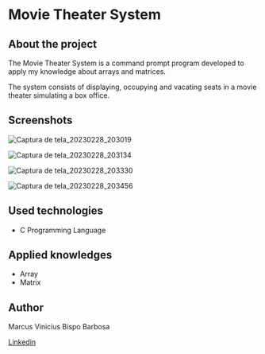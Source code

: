 # Movie Theater System

## About the project

The Movie Theater System is a command prompt program developed to apply my knowledge about arrays and matrices.

The system consists of displaying, occupying and vacating seats in a movie theater simulating a box office.

## Screenshots

![Captura de tela_20230228_203019](https://user-images.githubusercontent.com/124804363/222006929-f471f3b8-e62e-4adc-9b3e-a205ecec0cdd.png)

![Captura de tela_20230228_203134](https://user-images.githubusercontent.com/124804363/222007050-e74e61d3-8ec6-45cf-9e4c-9c20691682ea.png)

![Captura de tela_20230228_203330](https://user-images.githubusercontent.com/124804363/222007307-38308764-338a-4ce8-91b5-b2f4f5f1087e.png)

![Captura de tela_20230228_203456](https://user-images.githubusercontent.com/124804363/222007488-3ce74775-3ab0-4d06-9076-956e6fad5a11.png)

## Used technologies

* C Programming Language

## Applied knowledges

* Array
* Matrix

## Author

Marcus Vinicius Bispo Barbosa

[Linkedin](https://www.linkedin.com/marcusvbbarbosa)
